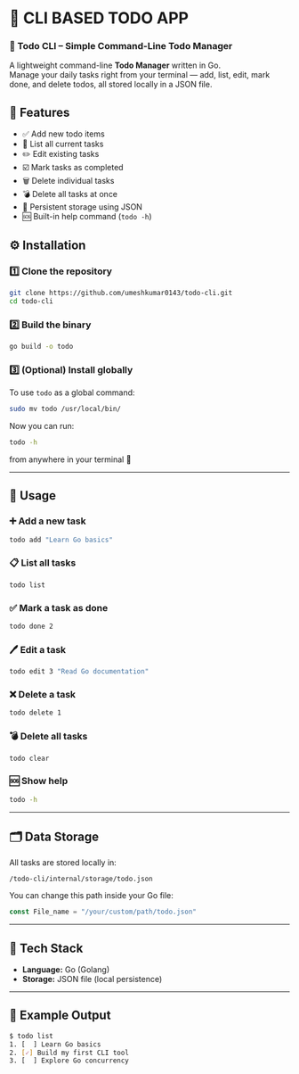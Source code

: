 
# 🧭 CLI BASED TODO APP  
### 📝 Todo CLI – Simple Command-Line Todo Manager

A lightweight command-line **Todo Manager** written in Go.  
Manage your daily tasks right from your terminal — add, list, edit, mark done, and delete todos, all stored locally in a JSON file.



## 🚀 Features

- ✅ Add new todo items  
- 📜 List all current tasks  
- ✏️ Edit existing tasks  
- ☑️ Mark tasks as completed  
- 🗑️ Delete individual tasks  
- 💣 Delete all tasks at once  
- 💾 Persistent storage using JSON  
- 🆘 Built-in help command (`todo -h`)



## ⚙️ Installation

### 1️⃣ Clone the repository


```bash
git clone https://github.com/umeshkumar0143/todo-cli.git
cd todo-cli
````

### 2️⃣ Build the binary

```bash
go build -o todo
```

### 3️⃣ (Optional) Install globally

To use `todo` as a global command:

```bash
sudo mv todo /usr/local/bin/
```

Now you can run:

```bash
todo -h
```

from anywhere in your terminal 🎉

---

## 🧠 Usage

### ➕ Add a new task

```bash
todo add "Learn Go basics"
```

### 📋 List all tasks

```bash
todo list
```

### ✅ Mark a task as done

```bash
todo done 2
```

### 🖊️ Edit a task

```bash
todo edit 3 "Read Go documentation"
```

### ❌ Delete a task

```bash
todo delete 1
```

### 💣 Delete all tasks

```bash
todo clear
```

### 🆘 Show help

```bash
todo -h
```

---

## 🗂️ Data Storage

All tasks are stored locally in:

```
/todo-cli/internal/storage/todo.json
```

You can change this path inside your Go file:

```go
const File_name = "/your/custom/path/todo.json"
```

---

## 🧰 Tech Stack

* **Language:** Go (Golang)
* **Storage:** JSON file (local persistence)

---

## 💬 Example Output

```bash
$ todo list
1. [  ] Learn Go basics
2. [✓] Build my first CLI tool
3. [  ] Explore Go concurrency
```




